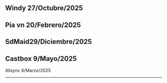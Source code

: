 Windy 27/Octubre/2025
---
Pía vn 20/Febrero/2025
---
SdMaid29/Diciembre/2025
---

Castbox 9/Mayo/2025
---
Allsync 6/Marzo/2025

---






